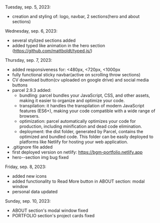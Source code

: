 Tuesday, sep. 5, 2023:

- creation and styling of: logo, navbar, 2 sections(hero and about sections)

Wednesday, sep. 6, 2023:

- several stylized sections added
- added typed like animation in the hero section (https://github.com/mattboldt/typed.js/)

Thursday, sep. 7, 2023:

- added responsiveness for: <480px, <720px, <1000px
- fully functional sticky navbar(active on scrolling throw sections)
- CV download button(cv uploaded on google drive) and social media buttons
- parcel 2.9.3 added:
  - bundling: parcel bundles your JavaScript, CSS, and other assets, making it easier to organize and optimize your code.
  - transpilation: it handles the transpilation of modern JavaScript features (ES6+), making your code compatible with a wide range of browsers.
  - optimization: parcel automatically optimizes your code for production, including minification and dead code elimination.
  - deployment: the dist folder, generated by Parcel, contains the optimized and bundled code. This folder can be easily deployed to platforms like Netlify for hosting your web application.
- .gitignore file added
- first deployed version on netlify: https://bgm-portfolio.netlify.app
- hero--section img bug fixed

Friday, sep. 8, 2023:

- added new icons
- added functionality to Read More button in ABOUT section: modal window
- personal data updated

Sunday, sep. 10, 2023:

- ABOUT section's modal window fixed
- PORTFOLIO section's project cards fixed
